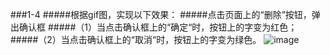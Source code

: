###1-4
#####根据gif图，实现以下效果：
#####点击页面上的“删除”按钮，弹出确认框
#####（1）当点击确认框上的“确定“时，按钮上的字变为红色；
#####（2）当点击确认框上的“取消“时，按钮上的字变为绿色。
![image](http://climg.mukewang.com/58326be800015e0d07390174.jpg)
